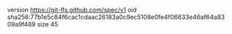 version https://git-lfs.github.com/spec/v1
oid sha256:77b1e5c84f6cac1cdaac26183a0c9ec5108e0fe4f06633e46af64a8309a9f489
size 45
